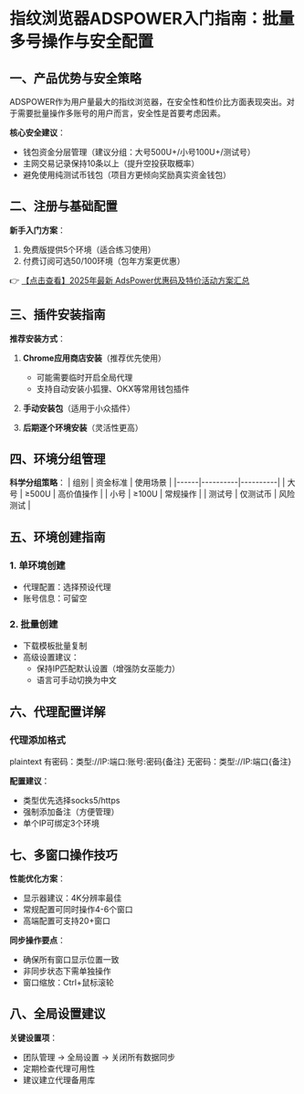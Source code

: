 # 指纹浏览器ADSPOWER入门指南：批量多号操作与安全配置

## 一、产品优势与安全策略

ADSPOWER作为用户量最大的指纹浏览器，在安全性和性价比方面表现突出。对于需要批量操作多账号的用户而言，安全性是首要考虑因素。

**核心安全建议**：
- 钱包资金分层管理（建议分组：大号500U+/小号100U+/测试号）
- 主网交易记录保持10条以上（提升空投获取概率）
- 避免使用纯测试币钱包（项目方更倾向奖励真实资金钱包）

## 二、注册与基础配置

**新手入门方案**：
1. 免费版提供5个环境（适合练习使用）
2. 付费订阅可选50/100环境（包年方案更优惠）

👉 [【点击查看】2025年最新 AdsPower优惠码及特价活动方案汇总](https://bit.ly/adspower_free)

## 三、插件安装指南

**推荐安装方式**：
1. **Chrome应用商店安装**（推荐优先使用）
   - 可能需要临时开启全局代理
   - 支持自动安装小狐狸、OKX等常用钱包插件

2. **手动安装包**（适用于小众插件）
3. **后期逐个环境安装**（灵活性更高）

## 四、环境分组管理

**科学分组策略**：
| 组别 | 资金标准 | 使用场景 |
|------|----------|----------|
| 大号 | ≥500U    | 高价值操作 |
| 小号 | ≥100U    | 常规操作 |
| 测试号 | 仅测试币 | 风险测试 |

## 五、环境创建指南

### 1. 单环境创建
- 代理配置：选择预设代理
- 账号信息：可留空

### 2. 批量创建
- 下载模板批量复制
- 高级设置建议：
  - 保持IP匹配默认设置（增强防女巫能力）
  - 语言可手动切换为中文

## 六、代理配置详解

### 代理添加格式
plaintext
有密码：类型://IP:端口:账号:密码{备注}
无密码：类型://IP:端口{备注}

**配置建议**：
- 类型优先选择socks5/https
- 强制添加备注（方便管理）
- 单个IP可绑定3个环境

## 七、多窗口操作技巧

**性能优化方案**：
- 显示器建议：4K分辨率最佳
- 常规配置可同时操作4-6个窗口
- 高端配置可支持20+窗口

**同步操作要点**：
- 确保所有窗口显示位置一致
- 非同步状态下需单独操作
- 窗口缩放：Ctrl+鼠标滚轮

## 八、全局设置建议

**关键设置项**：
- 团队管理 → 全局设置 → 关闭所有数据同步
- 定期检查代理可用性
- 建议建立代理备用库